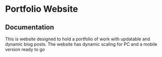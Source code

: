 # Portfolio Website

Documentation
-------------

This is website designed to hold a portfolio of work with updatable and dynamic blog posts.
The website has dynamic scaling for PC and a mobile version ready to go
